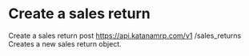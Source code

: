 # Create a sales return

Create a sales return post https://api.katanamrp.com/v1 /sales_returns Creates a new
sales return object.
